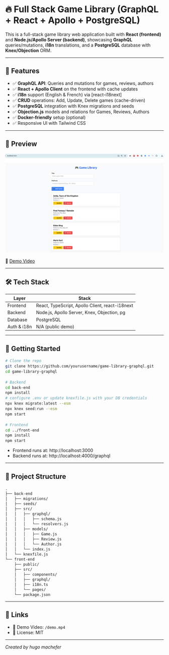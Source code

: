 # 🔥 Full Stack Game Library (GraphQL + React + Apollo + PostgreSQL)

This is a full-stack game library web application built with **React (frontend)** and **Node.js/Apollo Server (backend)**, showcasing **GraphQL** queries/mutations, **i18n** translations, and a **PostgreSQL** database with **Knex/Objection** ORM.

---

## 🔐 Features

- ✅ **GraphQL API**: Queries and mutations for games, reviews, authors  
- ✅ **React + Apollo Client** on the frontend with cache updates  
- ✅ **i18n** support (English & French) via [react-i18next]  
- ✅ **CRUD** operations: Add, Update, Delete games (cache-driven)  
- ✅ **PostgreSQL** integration with Knex migrations and seeds  
- ✅ **Objection.js** models and relations for Games, Reviews, Authors  
- ✅ **Docker-friendly** setup (optional)  
- ✅ Responsive UI with Tailwind CSS  

---

## 📸 Preview

![Game Library Preview](./front-end/public/preview.png)

🎥 [Demo Video](/demo.mp4)

---

## 🛠️ Tech Stack

| Layer     | Stack                                           |
|-----------|-------------------------------------------------|
| Frontend  | React, TypeScript, Apollo Client, react-i18next |
| Backend   | Node.js, Apollo Server, Knex, Objection, pg     |
| Database  | PostgreSQL                                      |
| Auth & i18n| N/A (public demo)                              |

---

## 🚀 Getting Started

```bash
# Clone the repo
git clone https://github.com/yourusername/game-library-graphql.git
cd game-library-graphql

# Backend
cd back-end
npm install
# configure .env or update knexfile.js with your DB credentials
npx knex migrate:latest --esm
npx knex seed:run --esm
npm start

# Frontend
cd ../front-end
npm install
npm start
```

- Frontend runs at: http://localhost:3000  
- Backend runs at: http://localhost:4000/graphql  

---

## 📝 Project Structure

```
.
├── back-end
│   ├── migrations/
│   ├── seeds/
│   ├── src/
│   │   ├── graphql/
│   │   │   ├── schema.js
│   │   │   └── resolvers.js
│   │   ├── models/
│   │   │   ├── Game.js
│   │   │   ├── Review.js
│   │   │   └── Author.js
│   │   └── index.js
│   └── knexfile.js
└── front-end
    ├── public/
    ├── src/
    │   ├── components/
    │   ├── graphql/
    │   ├── i18n.ts
    │   └── pages/
    └── package.json
```

---

## 🔗 Links

- 🎥 Demo Video: `/demo.mp4`  
- 📄 License: MIT  

---

*Created by hugo machefer*